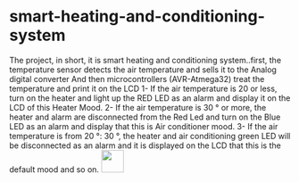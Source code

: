 # smart-heating-and-conditioning-system
The project, in short, it is smart heating and conditioning system..first, the temperature sensor detects the air temperature and sells it to the Analog digital converter
And then microcontrollers (AVR-Atmega32) treat the temperature and print it on the LCD
1- If the air temperature is 20 or less, turn on the heater and light up the RED LED as an alarm and display it on the LCD of this Heater Mood.
2- If the air temperature is 30 ° or more, the heater and alarm are disconnected from the Red Led and turn on the Blue LED as an alarm and display that this is
Air conditioner mood.
3- If the air temperature is from 20 °: 30 °, the heater and air conditioning green LED will be disconnected as an alarm and it is displayed on the LCD that this is the default mood and so on.
<img src="https://media.giphy.com/media/guJkXlX3dSPVrAxBod/giphy.gif" width="40" height="40" />
